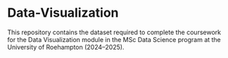 # Data-Visualization
This repository contains the dataset required to complete the coursework for the Data Visualization module in the MSc Data Science program at the University of Roehampton (2024–2025).
